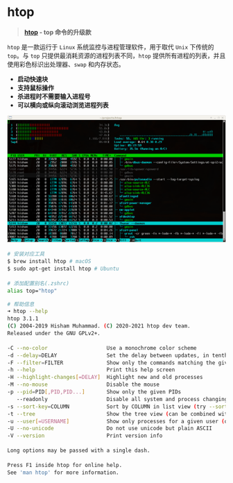# htop

> **[htop](https://htop.dev) - top 命令的升级款**

`htop` 是一款运行于 `Linux` 系统监控与进程管理软件，用于取代 `Unix` 下传统的 `top`。与 `top` 只提供最消耗资源的进程列表不同，`htop` 提供所有进程的列表，并且使用彩色标识出处理器、`swap` 和内存状态。

- **启动快速块**
- **支持鼠标操作**
- **杀进程时不需要输入进程号**
- **可以横向或纵向滚动浏览进程列表**

![htop](../images/tools/tools-htop.png)

```bash
# 安装对应工具
$ brew install htop # macOS
$ sudo apt-get install htop # Ubuntu

# 添加配置别名(.zshrc)
alias top="htop"
```

```bash
# 帮助信息
➜ htop --help
htop 3.1.1
(C) 2004-2019 Hisham Muhammad. (C) 2020-2021 htop dev team.
Released under the GNU GPLv2+.

-C --no-color                   Use a monochrome color scheme
-d --delay=DELAY                Set the delay between updates, in tenths of seconds
-F --filter=FILTER              Show only the commands matching the given filter
-h --help                       Print this help screen
-H --highlight-changes[=DELAY]  Highlight new and old processes
-M --no-mouse                   Disable the mouse
-p --pid=PID[,PID,PID...]       Show only the given PIDs
   --readonly                   Disable all system and process changing features
-s --sort-key=COLUMN            Sort by COLUMN in list view (try --sort-key=help for a list)
-t --tree                       Show the tree view (can be combined with -s)
-u --user[=USERNAME]            Show only processes for a given user (or $USER)
-U --no-unicode                 Do not use unicode but plain ASCII
-V --version                    Print version info

Long options may be passed with a single dash.

Press F1 inside htop for online help.
See 'man htop' for more information.
```
